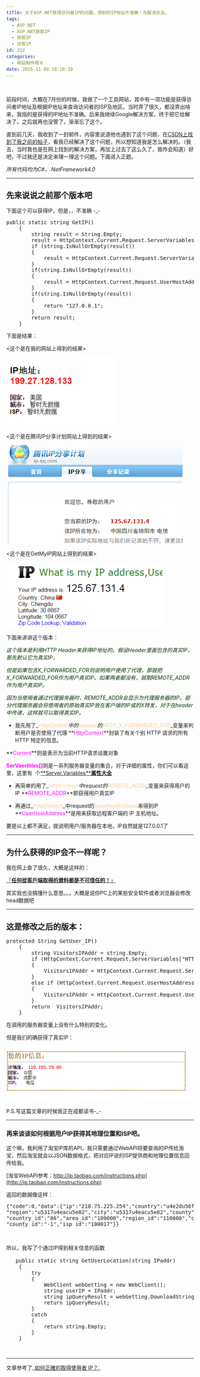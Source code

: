 ```yaml
---
title: 关于ASP.NET获得访问者IP的问题。得到的IP地址不准确！与解决办法。
tags:
  - ASP.NET
  - ASP.NET获取IP
  - 获取IP
  - 访客IP
id: 212
categories:
  - 网站制作相关
date: 2015-11-08 18:10:19
---
```


&nbsp;

前段时间，大概在7月份的时候，我做了一个工具网站，其中有一项功能是获得访问者IP地址及根据IP地址来查询访问者的ISP及地区。当时弄了很久，都没弄出啥来，我指的是获得的IP地址不准确。后来我继续Google解决方案，终于把它给解决了。之后就再也没管了，渐渐忘了这个。

直到前几天，我收到了一封邮件，内容里说道他也遇到了这个问题，在[CSDN上找到了我之前的帖子](http://bbs.csdn.net/topics/391064934)，看我已经解决了这个问题，所以想知道我是怎么解决的。（我去，当时我也是在网上找到的解决方案，再加上过去了这么久了，我咋会知道）好吧，不过我还是决定来理一理这个问题。下面进入正题。

_所有代码均为C#，.NetFramework4.0_

* * *

## 先来说说之前那个版本吧

下面这个可以获得IP，但是，，不准确 -_-
<pre class="lang:c# decode:true ">public static string GetIP()
    {
        string result = String.Empty;
        result = HttpContext.Current.Request.ServerVariables["HTTP_X_FORWARDED_FOR"];
        if (string.IsNullOrEmpty(result))
        {
            result = HttpContext.Current.Request.ServerVariables["REMOTE_ADDR"];
        }
        if(string.IsNullOrEmpty(result))
        {
            result = HttpContext.Current.Request.UserHostAddress;
        }
        if(string.IsNullOrEmpty(result))
        {
            return "127.0.0.1";
        }
        return result;
    }</pre>
下面是结果：

&lt;这个是在我的网站上得到的结果&gt;

[![asp_get_ip_1](https://raw.githubusercontent.com/ankanch/blog/master/images/wp-content/uploads/2015/11/asp_get_ip_1.jpg)](https://raw.githubusercontent.com/ankanch/blog/master/images/wp-content/uploads/2015/11/asp_get_ip_1.jpg)

&lt;这个是在腾讯IP分享计划网站上得到的结果&gt;

[![asp_get_ip_3](https://raw.githubusercontent.com/ankanch/blog/master/images/wp-content/uploads/2015/11/asp_get_ip_3.jpg)](https://raw.githubusercontent.com/ankanch/blog/master/images/wp-content/uploads/2015/11/asp_get_ip_1.jpg)

&lt;这个是在GetMyIP网站上得到的结果&gt;

[![asp_get_ip_2](https://raw.githubusercontent.com/ankanch/blog/master/images/wp-content/uploads/2015/11/asp_get_ip_2.jpg)](https://raw.githubusercontent.com/ankanch/blog/master/images/wp-content/uploads/2015/11/asp_get_ip_2.jpg)

下面来讲讲这个版本：

_<span style="color: #003300;">这个版本是利用HTTP Header来获得IP地址的。假设Header里面包含的真实IP，那先默认它为真实IP，</span>_

_<span style="color: #003300;">但是如果包含X_FORWARDED_FOR则说明用户使用了代理，那就把X_FORWARDED_FOR作为用户真实IP。如果两者都没有，就取REMOTE_ADDR作为用户真实IP。</span>_

_<span style="color: #003300;">因为当使用者通过代理服务器时，REMOTE_ADDR会显示为代理服务器的IP。部分代理服务器会将使用者的原始真实IP放在客户端的IP或的X转发，对于在header中传递，这样就可以取得真实IP。</span>_

*   我先用了_<span style="color: #ffcc99;">HttpContext</span>_中的_<span style="color: #ffcc99;">request</span>_的_<span style="color: #ffcc99;">HTTP_X_FORWARDED_FOR</span>_变量来判断用户是否使用了代理
**<span style="color: #ff00ff;">HttpContext</span>**封装了有关个别 HTTP 请求的所有 HTTP 特定的信息。

**<span style="color: #ff00ff;">Current</span>**则是表示为当前HTTP请求设置对象

<span style="color: #ff00ff;">**SerVaeribles[]**</span>则是一系列服务器变量的集合，对于详细的属性，你们可以看这里，这里有  个[**<span lang="EN-US">Server.Variables</span>****属性大全**](http://www.cnblogs.com/zwffff/archive/2009/04/18/1438567.html)

*   再简单的用了_<span style="color: #ffcc99;">HttpContext</span>_中request的_<span style="color: #ffcc99;">REMOTE_ADDR</span>_变量来获得用户的IP
**<span style="color: #ff00ff;">REMOTE_ADDR</span>**即获得用户真实IP

*   再通过_<span style="color: #ffcc99;">HttpContext</span>_中request的<span style="color: #ffcc99;">UserHostAddress</span>来得到IP
**<span style="color: #ff00ff;">UserHostAddress</span>**是用来获取远程客户端的 IP 主机地址。

要是以上都不满足，就说明用户/服务器在本地，IP自然就是127.0.0.1了

* * *

## 为什么获得的IP会不一样呢？

我在网上查了很久，大概是这样的：

<span style="color: #000000;">[「**任何從客戶端取得的資料都是不可信任的！**」](http://devco.re/blog/2014/06/19/client-ip-detection/)</span>

其实我也没搞懂什么意思。。。大概是说你PC上的某些安全软件或者浏览器会修改head数据吧

* * *

## 这是修改之后的版本：

<pre class="lang:c++ decode:true">protected String GetUser_IP()
    {
        string VisitorsIPAddr = string.Empty;
        if (HttpContext.Current.Request.ServerVariables["HTTP_X_FORWARDED_FOR"] != null)
        {
            VisitorsIPAddr = HttpContext.Current.Request.ServerVariables["HTTP_X_FORWARDED_FOR"].ToString();
        }
        else if (HttpContext.Current.Request.UserHostAddress.Length != 0)
        {
            VisitorsIPAddr = HttpContext.Current.Request.UserHostAddress;
        }
        return  VisitorsIPAddr;
    }</pre>
在调用的服务器变量上没有什么特别的变化。

但是我们的确获得了真实IP：

[![asp_get_ip_4](https://raw.githubusercontent.com/ankanch/blog/master/images/wp-content/uploads/2015/11/asp_get_ip_41.jpg)](https://raw.githubusercontent.com/ankanch/blog/master/images/wp-content/uploads/2015/11/asp_get_ip_41.jpg)

P.S.写这篇文章的时候我正在成都读书-_-

* * *

### 再来谈谈如何根据用户IP获得其地理位置和ISP吧。

这个嘛，我利用了淘宝IP库的API，我只需要通过WebAPI将要查询的IP传给淘宝，然后淘宝就会以JSON数据格式，把对应IP说的ISP提供商和地理位置信息回传给我。

[淘宝WebAPI参考：http://ip.taobao.com/instructions.php](http://ip.taobao.com/instructions.php)

返回的数据像这样：
<pre class="lang:r decode:true ">{"code":0,"data":{"ip":"210.75.225.254","country":"u4e2du56fd","area":"u534eu5317",
"region":"u5317u4eacu5e02","city":"u5317u4eacu5e02","county":"","isp":"u7535u4fe1",
"country_id":"86","area_id":"100000","region_id":"110000","city_id":"110000",
"county_id":"-1","isp_id":"100017"}}</pre>
&nbsp;

所以，我写了个通过IP得到相关信息的函数
<pre class="lang:c# decode:true">   public static string GetUserLocation(string IPaddr)                //根据IP地址获得用户所在区域
    {
        try
        {
            WebClient webGetting = new WebClient();
            string userIP = IPaddr;
            string ipQueryResult = webGetting.DownloadString("http://ip.taobao.com/service/getIpInfo.php?ip=" + userIP);
            return ipQueryResult;
        }
        catch
        {
            return string.Empty;
        }
    }</pre>
&nbsp;

* * *

文章参考了_[如何正確的取得使用者 IP？](http://devco.re/blog/2014/06/19/client-ip-detection/)_

&nbsp;